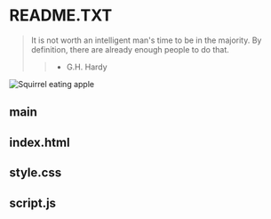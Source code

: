<h1>README.TXT</h1>

>It is not worth an intelligent man's time to be in the majority.
By definition, there are already enough people to do that.
>> - G.H. Hardy

![Squirrel eating apple](http://images/SquirrelWApple.JPG)
<h2>main</h2>



<h2>index.html</h2>

<h2>style.css</h2>

<h2>script.js</h2>



